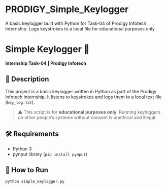 # PRODIGY_Simple_Keylogger
A basic keylogger built with Python for Task-04 of Prodigy Infotech Internship. Logs keystrokes to a local file for educational purposes only.
# Simple Keylogger 🔑
**Internship Task-04 | Prodigy Infotech**

## 📝 Description
This project is a basic keylogger written in Python as part of the Prodigy Infotech internship. It listens to keystrokes and logs them to a local text file (`key_log.txt`).

> ⚠️ This script is for **educational purposes only**. Running keyloggers on other people’s systems without consent is unethical and illegal.

## 🛠️ Requirements
- Python 3
- pynput library (`pip install pynput`)

## 🚀 How to Run
```bash
python simple_keylogger.py
